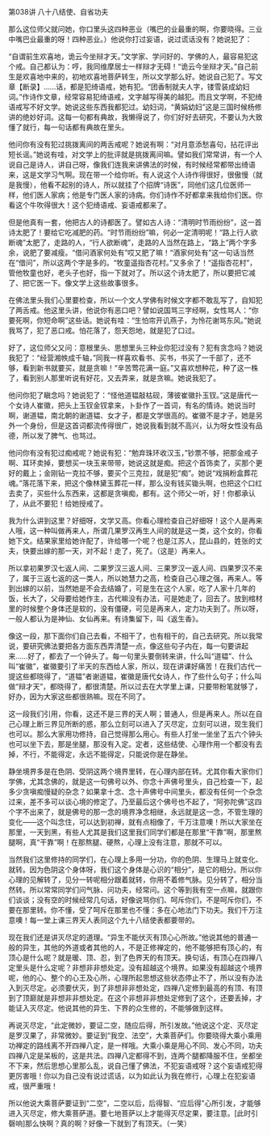   

第038讲 八十八结使、自省功夫

那么这位师父就问她，你口里头这四种恶业（嘴巴的业最重的啊，你要晓得。三业中嘴巴业最重的呀！四种恶业。）他说你打过妄语，说过谎话没有？她说犯了：

“自谓前生欢喜地，诡云今坐辩才天。”文学家、学问好的、学佛的人，最容易犯这个戒。自己都认为：哼，我同维摩居士一样辩才无碍！“诡云今坐辩才天。”自己前生是欢喜地中来的，初地欢喜地菩萨转生，所以文学那么好。她说自己犯了。写文章【断录】……话，都是犯绮语戒，她有犯。“团香制就夫人字，镂雪装成幼妇词。”作诗作文章，经常容易犯绮语戒，文字越写得美的越犯。而且文学啊，不犯绮语戒写不好文学。她说这些东西我都犯过。幼妇词，“黄娟幼妇”这是三国时候杨修讲的绝妙好词。这每一句都有典故，我懒得说了，你们好好去研究，不要认为大致懂了就行，每一句话都有典故在里头。

他问你有没有犯过挑拨离间的两舌戒呢？她说有啊：“对月意添愁喜句，拈花评出短长谣。”她说有哇，对文学上的批评就是挑拨离间嘛。譬如我们常常讲，有一个人说自己是诗人，讲自己呀，像我们连我来讲佛法的时候，有时候经常都带出绮语来，这是文学习气啊。现在带一个给你听。有人说这个人诗作得很好，很傲慢（就是我慢），他看不起别的诗人，所以就挂了个招牌“诗医”，同他们这几位医师一样，他们医人家病；他是专门医人家的诗病。你们诗作不好都拿来我给你们医。你看这个牛吹得很大！这个犯绮语戒、妄语戒都来了。

但是他真有一套，他把古人的诗都医了。譬如古人诗：“清明时节雨纷纷”，这一首诗太肥了！要给它吃减肥的药。“时节雨纷纷”嘛，何必一定清明呢！“路上行人欲断魂”太肥了，走路的人，“行人欲断魂”，走路的人当然在路上，“路上”两个字多余，说肥了要减瘦。“借问酒家何处有”哎又肥了嘛！“酒家何处有”这一句话当然在“借问”，所以这两个字是多的。“牧童遥指杏花村。”又多余了！“遥指杏花村”，管他牧童也好，老头子也好，指一下就对了。所以这个诗太肥了，所以要把它减了、把它医一下。像文学上这些故事很多。

在佛法里头我们心里要检查，所以一个文人学佛有时候文字都不敢乱写了，自知犯了两舌戒。他这里头讲，他说你有恶口吧？譬如说国骂三字经啊，女性骂人：“你要死啊，你短命啊”这些话。她说有哇：“生怕帘开讥燕子，为怜花谢骂东风。”她说我骂了，犯了恶口戒。怕花落了，怨天怨地，就是犯了口过。

好了，这位师父又问：意根里头、思想里头三种业你犯过没有？犯有贪念吗？她说我犯了：“经营湘帙成千轴，”同我一样喜欢看书、买书，书买了一千部了，还不够，看到新书就要买，就是贪嘛！“辛苦莺花满一庭。”又喜欢想种花，种了这一株了，看到别人那里听说有好花，又去弄来，就是贪嘛。她说我犯了。

他问你犯了瞋念吗？她说犯了：“怪他道韫敲枯砚，薄彼崔徽扑玉钗。”这是唐代一个女诗人崔徽，把头上玉钗金钗拿来，卜卦作了一首词，有名的情诗。她说当时啊，谢道韫，南北朝的谢道韫、女才子，都是文学很高的。崔徽不是才子，她是另外一个身份，但是这首词都流传得很广，她说我看到就不高兴，认为呀女性没有品德，所以发了脾气、也骂过。

他问你有没有犯过痴戒呢？她说有犯：“勉弃珠环收汉玉，”钞票不够，把那金戒子啊、耳环卖掉，要想买一块玉来带带，她说这就是痴。把这个首饰卖了，买那个更好的戴上；金刚钻一克拉不够，要买个三克拉，就是犯“痴”。她说“戏捐粉盒葬花魂。”落花落下来，把这个像林黛玉葬花一样，那么没有钱买锄头啊，也把这个口红去卖了，买些什么东西来，这都是贪嗔痴，都有。这个师父一听，好！你都承认了，从此不要犯！给她授戒了。

我为什么讲到这里？好细呀，文学又高。你看心理检查自己好细呀！这个人是再来人哦，这一种叫做再来人，所谓几果罗汉再生人间的就是这一类，这个女的，你看她下文。结果家里给她许配了，许给哪一个呢？也是江苏人，昆山县的，姓张的丈夫，快要出嫁的那一天，对不起！走了，死了。（这是）再来人。

所以拿初果罗汉七返人间、二果罗汉三返人间、三果罗汉一返人间、四果罗汉不来了，属于三返七返的这一类人，所以她慧力之高，检查自己心理之强，再来人。等到出嫁的以前，当然她是不会去结婚了，可是生在这个人家，吃了人家十几年的饭，长大了，父母要给她作主，古代嘛没有办法，可是她走了，回去了。放到棺材里的时候整个身体还是软的，没有僵硬，可见是再来人，定力功夫到了。所以呀，一般人都认为是神仙、女仙再来。有诗集留下，叫《返生香》。

像这一段，那下面你们自己去看，不相干了，也有相干的，自己去研究。所以我常说，要研究佛法要把各方面东西弄清楚一点，像这些句子内在，每一句要讲起来……好了，都去了一个钟头了。每一句里头要倒转来讲，什么叫“道韫”、什么叫“崔徽”，崔徽要引了半天的东西给人家，所以，现在讲课好痛苦！在我们古代一提这些都晓得了，“道韫”者谢道韫，崔徽是唐代女诗人，作了些什么句子；什么叫做“辩才天”，都晓得了，都很清楚。所以过去在大学里上课，只要带粉笔就够了，好办，因为大家这些都很熟嘛。现在不同了。

这一段我们引用，你看，这还不是三界的天人啊；普通人，但是再来人。所以在自己心理上断三界见所断的惑，那么立刻可以进入了灭尽定，立刻可以进，现生我们也可以。那么大家用功修持，自己觉得那么用心。有些人打坐一坐坐了五六个钟头也可以坐下去，那是坐腿，那没有入定。定者，这些结使、心理作用一个都没有去掉，不行，不能得定，永远不能得定，只能说你是在静坐。

静坐境界多是在色阴、受阴这两个境界里转，在心理内部在转。尤其你看大家你们学佛，尤其念佛的，就是这一句佛号以外、你念十声佛号里头，自己检查一下，起多少贪嗔痴慢疑的杂念？如果拿十念、念十声佛号中间里头，都没有任何一个杂念过来，差不多可以谈心境的修定了。乃至最后这个佛号也不起了，“阿弥陀佛”这四个字不出来了，就是佛号的那一念的境界净念相继，永远就是这一念，不管生理的变化——这个叫念住，可以达到初禅，就有点相像了，千万注意噢！所以大家坐在那里，一天到黑，有些人尤其是我们这里我们同学们都是在那里“干靠”啊，那里熬腿啊，真“干靠”啊！在那熬腿、硬熬，心理上没有注意，那就不可以。

当然我们这里修持的同学们，在心理上多用一分功，你的色阴、生理马上就变化、就转。因为色阴这个身体呀，我们这个身体是心识的“相分”，是它的相分。所以你心理的见解转了，见分一转呢相分跟着就转，你用不着修气脉。见分转了，相分当然转。所以常常同学们问气脉、问功夫，经常问。这个等到我有空一点嘛，就跟你们谈谈；没有空的时候经常几句话，好像说骂你们、呵斥你们，不是呵斥你们，不要在那里转。你不懂，受了呵斥在那里也不懂：多在心地法门下功夫。我们千万注意噢！每一堂上课三界天人表同这个九十八结使表都要带的。

现在我们还是讲灭尽定的道理。“异生不能伏灭有顶心心所故。”他说其他的普通一般的异生，其他的外道或者其他的人，不是正修禅定的，他不能够把有顶心的，有顶心是什么呢？就是暖、顶、忍，到了色界天的有顶天。换句话，有顶心在四禅八定里头是什么定呢？非想非非想处定。没有超越这个境界。如果没有超越这个境界呢，他的心、整个的心王及心所，心理所起思想这些状态停止不了，所以没有办法入到灭尽定。必须要伏灭，到了非想非非想处定，四禅八定修到最高的有顶、有顶到了顶巅就是非想非非想处定。在这个非想非非想处定修到了这个，还要丢掉，才能证入灭尽定。他说其他的异生、下界的众生修的，不能够做到这样。

再说灭尽定，“此定微妙，要证二空，随应后得，所引发故。”他说这个定、灭尽定是罗汉果了，非常微妙。要证到“我空、法空”，大乘菩萨们。你要晓得大乘小乘用功禅定的路线离不开四禅八定，是一样哦。大乘小乘是用心不同、发心不同，功夫四禅八定是呆板的，这是共法。四禅八定都得不到，连两个腿都降服不住，坐都坐不下来，然后思想心里那么乱，说自己懂了佛法，不犯妄语戒呀？这个妄语戒犯得更厉害哦！你以为自己没有说过谎话，以为如此认为我在修行，心理上在犯妄语戒，很严重哦！

所以他说大乘菩萨要证到“二空”，二空以后，后得智、“应后得”心所引发，才能够进入灭尽定，修大乘菩萨道。要七地菩萨以上才能得灭尽定果，要注意。[此时引磬响]那么快啊？真的啊？好像一下就到了有顶天。（一笑）
